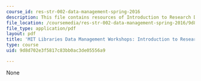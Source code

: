 ```yaml
---
course_id: res-str-002-data-management-spring-2016
description: This file contains resources of Introduction to Research Data Management.
file_location: /coursemedia/res-str-002-data-management-spring-2016/9d8d702e3f5817c83bb0ac3de05556a9_MITRES_STR002S16_IntroDM.pdf
file_type: application/pdf
layout: pdf
title: 'MIT Libraries Data Management Workshops: Introduction to Research Data Management'
type: course
uid: 9d8d702e3f5817c83bb0ac3de05556a9

---
```

None